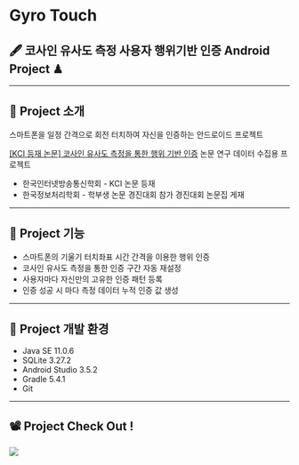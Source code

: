 # Gyro Touch

## 🖋 코사인 유사도 측정 사용자 행위기반 인증 Android Project ♟

---
## 📢 Project 소개

스마트폰을 일정 간격으로 회전 터치하여 자신을 인증하는 안드로이드 프로젝트

[[KCI 등재 논문] 코사인 유사도 측정을 통한 행위 기반 인증](https://www.kci.go.kr/kciportal/ci/sereArticleSearch/ciSereArtiView.kci?sereArticleSearchBean.artiId=ART002619181) 논문 연구 데이터 수집용 프로젝트

- 한국인터넷방송통신학회 -
KCI 논문 등재
- 한국정보처리학회 - 
학부생 논문 경진대회 참가
경진대회 논문집 게재
---

## 🔑 Project 기능

- 스마트폰의 기울기 터치좌표 시간 간격을 이용한 행위 인증
- 코사인 유사도 측정을 통한 인증 구간 자동 재설정
- 사용자마다 자신만의 고유한 인증 패턴 등록
- 인증 성공 시 마다 측정 데이터 누적 인증 값 생성






---

## 🔧 Project 개발 환경

- Java SE 11.0.6
- SQLite 3.27.2
- Android Studio 3.5.2
- Gradle 5.4.1
- Git

---

## 📽 Project Check Out !


![](https://images.velog.io/images/gillog/post/886c8145-2248-4eb7-bcbd-46fec4460cd1/1.png)
